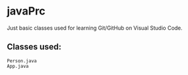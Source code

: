 # javaPrc

Just basic classes used for learning Git/GitHub on Visual Studio Code.

## Classes used:
    Person.java    
    App.java


